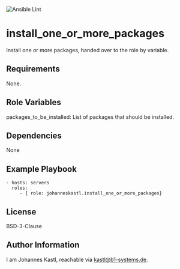 ![Ansible Lint](https://github.com/johanneskastl/ansible-role-install_one_or_more_packages/workflows/Ansible%20Lint/badge.svg)

install_one_or_more_packages
=========

Install one or more packages, handed over to the role by variable.

Requirements
------------

None.

Role Variables
--------------

packages_to_be_installed: List of packages that should be installed.

Dependencies
------------

None

Example Playbook
----------------

    - hosts: servers
      roles:
         - { role: johanneskastl.install_one_or_more_packages}

License
-------

BSD-3-Clause

Author Information
------------------

I am Johannes Kastl, reachable via kastl@b1-systems.de.
